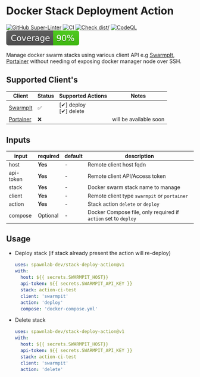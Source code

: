 # Docker Stack Deployment Action

[![GitHub Super-Linter](https://github.com/spawnlab-dev/stack-deploy-action/actions/workflows/linter.yml/badge.svg)](https://github.com/super-linter/super-linter)
![CI](https://github.com/spawnlab-dev/stack-deploy-action/actions/workflows/ci.yml/badge.svg)
[![Check dist/](https://github.com/spawnlab-dev/stack-deploy-action/actions/workflows/check-dist.yml/badge.svg)](https://github.com/spawnlab-dev/stack-deploy-action/actions/workflows/check-dist.yml)
[![CodeQL](https://github.com/spawnlab-dev/stack-deploy-action/actions/workflows/codeql-analysis.yml/badge.svg)](https://github.com/spawnlab-dev/stack-deploy-action/actions/workflows/codeql-analysis.yml)
[![Coverage](./badges/coverage.svg)](./badges/coverage.svg)

Manage docker swarm stacks using various client API e.g
[SwarmpIt](https://swarmpit.io/), [Portainer](https://www.portainer.io/) without
needing of exposing docker manager node over SSH.

## Supported Client's

| Client                                | Status | Supported Actions           | Notes                  |
| ------------------------------------- | ------ | --------------------------- | ---------------------- |
| [SwarmpIt](https://swarmpit.io/)      | ✅     | [✔] deploy<br> [✔] delete |                        |
| [Portainer](https://www.portainer.io) | ❌     |                             | will be available soon |

## Inputs

| input     | required | default | description                                                    |
| --------- | -------- | ------- | -------------------------------------------------------------- |
| host      | **Yes**  | -       | Remote client host fqdn                                        |
| api-token | **Yes**  | -       | Remote client API/Access token                                 |
| stack     | **Yes**  | -       | Docker swarm stack name to manage                              |
| client    | **Yes**  | -       | Remote client type `swarmpit` or `portainer`                   |
| action    | **Yes**  | -       | Stack action `delete` or `deploy`                              |
| compose   | Optional | -       | Docker Compose file, only required if `action` set to `deploy` |

## Usage

- Deploy stack (if stack already present the action will re-deploy)

  ```yaml
  uses: spawnlab-dev/stack-deploy-action@v1
  with:
    host: ${{ secrets.SWARMPIT_HOST}}
    api-token: ${{ secrets.SWARMPIT_API_KEY }}
    stack: action-ci-test
    client: 'swarmpit'
    action: 'deploy'
    compose: 'docker-compose.yml'
  ```

- Delete stack

  ```yaml
  uses: spawnlab-dev/stack-deploy-action@v1
  with:
    host: ${{ secrets.SWARMPIT_HOST}}
    api-token: ${{ secrets.SWARMPIT_API_KEY }}
    stack: action-ci-test
    client: 'swarmpit'
    action: 'delete'
  ```
